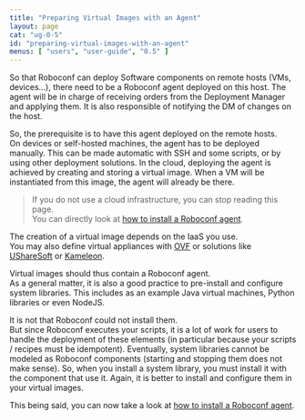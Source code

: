 ```yaml
---
title: "Preparing Virtual Images with an Agent"
layout: page
cat: "ug-0-5"
id: "preparing-virtual-images-with-an-agent"
menus: [ "users", "user-guide", "0.5" ]
---
```


So that Roboconf can deploy Software components on remote hosts (VMs, devices...), there need to be a Roboconf
agent deployed on this host. The agent will be in charge of receiving orders from the Deployment Manager
and applying them. It is also responsible of notifying the DM of changes on the host.

So, the prerequisite is to have this agent deployed on the remote hosts.  
On devices or self-hosted machines, the agent has to be deployed manually. This can be made automatic
with SSH and some scripts, or by using other deployment solutions. In the cloud, deploying the agent
is achieved by creating and storing a virtual image. When a VM will be instantiated from this image,
the agent will already be there.

> If you do not use a cloud infrastructure, you can stop reading this page.  
> You can directly look at [how to install a Roboconf agent](installing-an-agent.html).

The creation of a virtual image depends on the IaaS you use.  
You may also define virtual appliances with [OVF](http://en.wikipedia.org/wiki/Open_Virtualization_Format) 
or solutions like [UShareSoft](http://www.usharesoft.com) or [Kameleon](https://github.com/oar-team/kameleon).

Virtual images should thus contain a Roboconf agent.  
As a general matter, it is also a good practice to pre-install and configure system libraries.
This includes as an example Java virtual machines, Python libraries or even NodeJS.

It is not that Roboconf could not install them.  
But since Roboconf executes your scripts, it is a lot of work for users to handle the deployment of
these elements (in particular because your scripts / recipes must be idempotent). 
Eventually, system libraries cannot be modeled as Roboconf components (starting and stopping them does not make sense). 
So, when you install a system library, you must install it with the component that use it. Again, it is better to 
install and configure them in your virtual images.

This being said, you can now take a look at [how to install a Roboconf agent](installing-an-agent.html).
